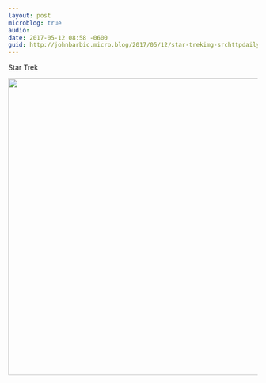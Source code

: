 ```yaml
---
layout: post
microblog: true
audio: 
date: 2017-05-12 08:58 -0600
guid: http://johnbarbic.micro.blog/2017/05/12/star-trekimg-srchttpdailymicrobloguploadseecjpg.html
---
```

Star Trek

<img src="http://johnbarbic.micro.blog/uploads/2017/5972e263ec.jpg" width="600" height="600" style="height: auto" />
